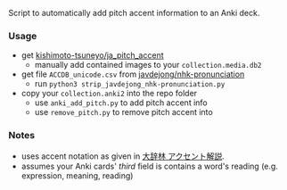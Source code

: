 Script to automatically add pitch accent information to an Anki deck.

### Usage
* get [kishimoto-tsuneyo/ja_pitch_accent](https://github.com/kishimoto-tsuneyo/ja_pitch_accent)
    * manually add contained images to your `collection.media.db2`
* get file `ACCDB_unicode.csv` from [javdejong/nhk-pronunciation](https://github.com/javdejong/nhk-pronunciation/blob/master/ACCDB_unicode.csv)
    * run `python3 strip_javdejong_nhk-pronunciation.py`
* copy your `collection.anki2` into the repo folder
    * use `anki_add_pitch.py` to add pitch accent info
    * use `remove_pitch.py` to remove pitch accent into

### Notes
* uses accent notation as given in [大辞林 アクセント解説](https://www.sanseido-publ.co.jp/publ/dicts/daijirin_ac.html).
* assumes your Anki cards' *third* field is contains a word's reading (e.g. expression, meaning, reading)
